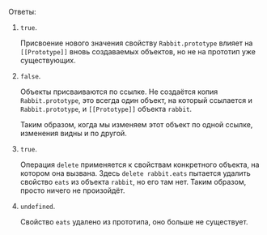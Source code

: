 
Ответы:

1. `true`.

    Присвоение нового значения свойству `Rabbit.prototype` влияет на `[[Prototype]]` вновь создаваемых объектов, но не на прототип уже существующих.

2. `false`.

    Объекты присваиваются по ссылке. Не создаётся копия `Rabbit.prototype`, это всегда один объект, на который ссылается и `Rabbit.prototype`, и `[[Prototype]]` объекта `rabbit`.

    Таким образом, когда мы изменяем этот объект по одной ссылке, изменения видны и по другой.

3. `true`.

    Операция `delete` применяется к свойствам конкретного объекта, на котором она вызвана. Здесь `delete rabbit.eats` пытается удалить свойство `eats` из объекта `rabbit`, но его там нет. Таким образом, просто ничего не произойдёт.

4. `undefined`.

    Свойство `eats` удалено из прототипа, оно больше не существует.
